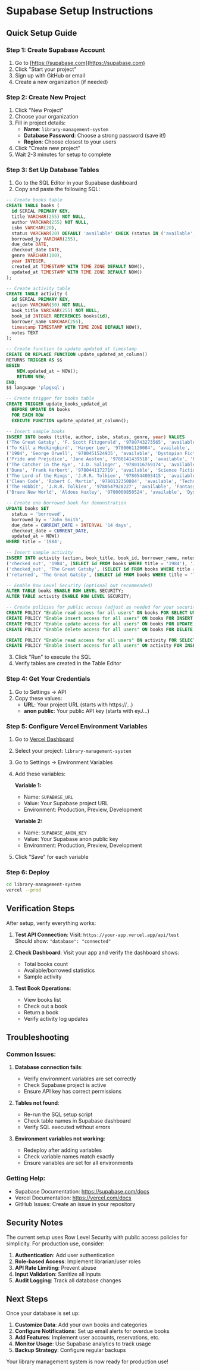 # Supabase Setup Instructions

## Quick Setup Guide

### Step 1: Create Supabase Account
1. Go to [https://supabase.com](https://supabase.com)
2. Click "Start your project"
3. Sign up with GitHub or email
4. Create a new organization (if needed)

### Step 2: Create New Project
1. Click "New Project"
2. Choose your organization
3. Fill in project details:
   - **Name**: `library-management-system`
   - **Database Password**: Choose a strong password (save it!)
   - **Region**: Choose closest to your users
4. Click "Create new project"
5. Wait 2-3 minutes for setup to complete

### Step 3: Set Up Database Tables
1. Go to the SQL Editor in your Supabase dashboard
2. Copy and paste the following SQL:

```sql
-- Create books table
CREATE TABLE books (
  id SERIAL PRIMARY KEY,
  title VARCHAR(255) NOT NULL,
  author VARCHAR(255) NOT NULL,
  isbn VARCHAR(20),
  status VARCHAR(20) DEFAULT 'available' CHECK (status IN ('available', 'borrowed')),
  borrowed_by VARCHAR(255),
  due_date DATE,
  checkout_date DATE,
  genre VARCHAR(100),
  year INTEGER,
  created_at TIMESTAMP WITH TIME ZONE DEFAULT NOW(),
  updated_at TIMESTAMP WITH TIME ZONE DEFAULT NOW()
);

-- Create activity table
CREATE TABLE activity (
  id SERIAL PRIMARY KEY,
  action VARCHAR(50) NOT NULL,
  book_title VARCHAR(255) NOT NULL,
  book_id INTEGER REFERENCES books(id),
  borrower_name VARCHAR(255),
  timestamp TIMESTAMP WITH TIME ZONE DEFAULT NOW(),
  notes TEXT
);

-- Create function to update updated_at timestamp
CREATE OR REPLACE FUNCTION update_updated_at_column()
RETURNS TRIGGER AS $$
BEGIN
    NEW.updated_at = NOW();
    RETURN NEW;
END;
$$ language 'plpgsql';

-- Create trigger for books table
CREATE TRIGGER update_books_updated_at 
  BEFORE UPDATE ON books 
  FOR EACH ROW 
  EXECUTE FUNCTION update_updated_at_column();

-- Insert sample books
INSERT INTO books (title, author, isbn, status, genre, year) VALUES
('The Great Gatsby', 'F. Scott Fitzgerald', '9780743273565', 'available', 'Classic Literature', 1925),
('To Kill a Mockingbird', 'Harper Lee', '9780061120084', 'available', 'Fiction', 1960),
('1984', 'George Orwell', '9780451524935', 'available', 'Dystopian Fiction', 1949),
('Pride and Prejudice', 'Jane Austen', '9780141439518', 'available', 'Romance', 1813),
('The Catcher in the Rye', 'J.D. Salinger', '9780316769174', 'available', 'Fiction', 1951),
('Dune', 'Frank Herbert', '9780441172719', 'available', 'Science Fiction', 1965),
('The Lord of the Rings', 'J.R.R. Tolkien', '9780544003415', 'available', 'Fantasy', 1954),
('Clean Code', 'Robert C. Martin', '9780132350884', 'available', 'Technology', 2008),
('The Hobbit', 'J.R.R. Tolkien', '9780547928227', 'available', 'Fantasy', 1937),
('Brave New World', 'Aldous Huxley', '9780060850524', 'available', 'Dystopian Fiction', 1932);

-- Create one borrowed book for demonstration
UPDATE books SET 
  status = 'borrowed',
  borrowed_by = 'John Smith',
  due_date = CURRENT_DATE + INTERVAL '14 days',
  checkout_date = CURRENT_DATE,
  updated_at = NOW()
WHERE title = '1984';

-- Insert sample activity
INSERT INTO activity (action, book_title, book_id, borrower_name, notes) VALUES
('checked_out', '1984', (SELECT id FROM books WHERE title = '1984'), 'John Smith', 'Sample checkout for demonstration'),
('checked_out', 'The Great Gatsby', (SELECT id FROM books WHERE title = 'The Great Gatsby'), 'Jane Doe', 'Previous checkout - returned'),
('returned', 'The Great Gatsby', (SELECT id FROM books WHERE title = 'The Great Gatsby'), 'Jane Doe', 'Book returned on time');

-- Enable Row Level Security (optional but recommended)
ALTER TABLE books ENABLE ROW LEVEL SECURITY;
ALTER TABLE activity ENABLE ROW LEVEL SECURITY;

-- Create policies for public access (adjust as needed for your security requirements)
CREATE POLICY "Enable read access for all users" ON books FOR SELECT USING (true);
CREATE POLICY "Enable insert access for all users" ON books FOR INSERT WITH CHECK (true);
CREATE POLICY "Enable update access for all users" ON books FOR UPDATE USING (true);
CREATE POLICY "Enable delete access for all users" ON books FOR DELETE USING (true);

CREATE POLICY "Enable read access for all users" ON activity FOR SELECT USING (true);
CREATE POLICY "Enable insert access for all users" ON activity FOR INSERT WITH CHECK (true);
```

3. Click "Run" to execute the SQL
4. Verify tables are created in the Table Editor

### Step 4: Get Your Credentials
1. Go to Settings → API
2. Copy these values:
   - **URL**: Your project URL (starts with https://...)
   - **anon public**: Your public API key (starts with eyJ...)

### Step 5: Configure Vercel Environment Variables
1. Go to [Vercel Dashboard](https://vercel.com/dashboard)
2. Select your project: `library-management-system`
3. Go to Settings → Environment Variables
4. Add these variables:
   
   **Variable 1:**
   - Name: `SUPABASE_URL`
   - Value: Your Supabase project URL
   - Environment: Production, Preview, Development
   
   **Variable 2:**
   - Name: `SUPABASE_ANON_KEY`
   - Value: Your Supabase anon public key
   - Environment: Production, Preview, Development

5. Click "Save" for each variable

### Step 6: Deploy
```bash
cd library-management-system
vercel --prod
```

## Verification Steps

After setup, verify everything works:

1. **Test API Connection**:
   Visit: `https://your-app.vercel.app/api/test`
   Should show: `"database": "connected"`

2. **Check Dashboard**:
   Visit your app and verify the dashboard shows:
   - Total books count
   - Available/borrowed statistics
   - Sample activity

3. **Test Book Operations**:
   - View books list
   - Check out a book
   - Return a book
   - Verify activity log updates

## Troubleshooting

### Common Issues:

1. **Database connection fails**:
   - Verify environment variables are set correctly
   - Check Supabase project is active
   - Ensure API key has correct permissions

2. **Tables not found**:
   - Re-run the SQL setup script
   - Check table names in Supabase dashboard
   - Verify SQL executed without errors

3. **Environment variables not working**:
   - Redeploy after adding variables
   - Check variable names match exactly
   - Ensure variables are set for all environments

### Getting Help:

- Supabase Documentation: https://supabase.com/docs
- Vercel Documentation: https://vercel.com/docs
- GitHub Issues: Create an issue in your repository

## Security Notes

The current setup uses Row Level Security with public access policies for simplicity. For production use, consider:

1. **Authentication**: Add user authentication
2. **Role-based Access**: Implement librarian/user roles
3. **API Rate Limiting**: Prevent abuse
4. **Input Validation**: Sanitize all inputs
5. **Audit Logging**: Track all database changes

## Next Steps

Once your database is set up:

1. **Customize Data**: Add your own books and categories
2. **Configure Notifications**: Set up email alerts for overdue books
3. **Add Features**: Implement user accounts, reservations, etc.
4. **Monitor Usage**: Use Supabase analytics to track usage
5. **Backup Strategy**: Configure regular backups

Your library management system is now ready for production use!
